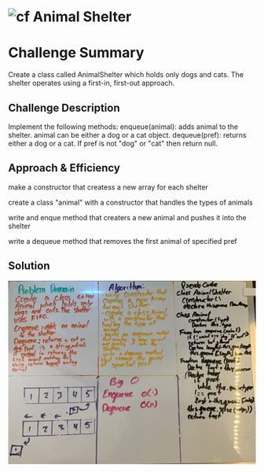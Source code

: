 # ![cf](https://i.imgur.com/7v5ASc8.png) Animal Shelter

# Challenge Summary

Create a class called AnimalShelter which holds only dogs and cats. The shelter operates using a first-in, first-out approach.

## Challenge Description

Implement the following methods:
enqueue(animal): adds animal to the shelter. animal can be either a dog or a cat object.
dequeue(pref): returns either a dog or a cat. If pref is not "dog" or "cat" then return null.

## Approach & Efficiency


make a constructor that createss a new array for each shelter

create a class "animal" with a constructor that handles the types of animals

write and enque method that creaters a new animal and pushes it into the shelter

write a dequeue method that removes the first animal of specified pref

## Solution

![Pics of the final](animal.png)
